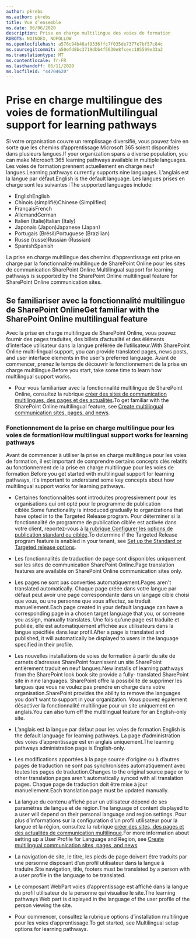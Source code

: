 ```yaml
---
author: pkrebs
ms.author: pkrebs
title: Vue d’ensemble
ms.date: 06/06/2020
description: Prise en charge multilingue des voies de formation
ROBOTS: NOINDEX, NOFOLLOW
ms.openlocfilehash: a576c94b48af9336ffc7f035de7377e7bf57c84c
ms.sourcegitcommit: a50efd8bc3719dbb4f5630e8fceec185599e33a2
ms.translationtype: MT
ms.contentlocale: fr-FR
ms.lasthandoff: 06/11/2020
ms.locfileid: "44704620"
---
```

# <a name="multilingual-support-for-learning-pathways"></a><span data-ttu-id="5fcab-103">Prise en charge multilingue des voies de formation</span><span class="sxs-lookup"><span data-stu-id="5fcab-103">Multilingual support for learning pathways</span></span>

<span data-ttu-id="5fcab-104">Si votre organisation couvre un remplissage diversifié, vous pouvez faire en sorte que les chemins d’apprentissage Microsoft 365 soient disponibles dans plusieurs langues.</span><span class="sxs-lookup"><span data-stu-id="5fcab-104">If your organization spans a diverse population, you can make Microsoft 365 learning pathways available in multiple languages.</span></span> <span data-ttu-id="5fcab-105">Les voies de formation prennent actuellement en charge neuf langues.</span><span class="sxs-lookup"><span data-stu-id="5fcab-105">Learning pathways currently supports nine languages.</span></span> <span data-ttu-id="5fcab-106">L’anglais est la langue par défaut.</span><span class="sxs-lookup"><span data-stu-id="5fcab-106">English is the default language.</span></span> <span data-ttu-id="5fcab-107">Les langues prises en charge sont les suivantes :</span><span class="sxs-lookup"><span data-stu-id="5fcab-107">The supported languages include:</span></span>   

- <span data-ttu-id="5fcab-108">English</span><span class="sxs-lookup"><span data-stu-id="5fcab-108">English</span></span>    
- <span data-ttu-id="5fcab-109">Chinois (simplifié)</span><span class="sxs-lookup"><span data-stu-id="5fcab-109">Chinese (Simplified)</span></span>
- <span data-ttu-id="5fcab-110">Français</span><span class="sxs-lookup"><span data-stu-id="5fcab-110">French</span></span>
- <span data-ttu-id="5fcab-111">Allemand</span><span class="sxs-lookup"><span data-stu-id="5fcab-111">German</span></span>
- <span data-ttu-id="5fcab-112">Italien (Italie)</span><span class="sxs-lookup"><span data-stu-id="5fcab-112">Italian (Italy)</span></span>
- <span data-ttu-id="5fcab-113">Japonais (Japon)</span><span class="sxs-lookup"><span data-stu-id="5fcab-113">Japanese (Japan)</span></span>
- <span data-ttu-id="5fcab-114">Portugais (Brésil)</span><span class="sxs-lookup"><span data-stu-id="5fcab-114">Portuguese (Brazilian)</span></span>
- <span data-ttu-id="5fcab-115">Russe (russe)</span><span class="sxs-lookup"><span data-stu-id="5fcab-115">Russian (Russian)</span></span>
- <span data-ttu-id="5fcab-116">Spanish</span><span class="sxs-lookup"><span data-stu-id="5fcab-116">Spanish</span></span>

<span data-ttu-id="5fcab-117">La prise en charge multilingue des chemins d’apprentissage est prise en charge par la fonctionnalité multilingue de SharePoint Online pour les sites de communication SharePoint Online.</span><span class="sxs-lookup"><span data-stu-id="5fcab-117">Multilingual support for learning pathways is supported by the SharePoint Online multilingual feature for SharePoint Online communication sites.</span></span>  

## <a name="get-familiar-with-the-sharepoint-online-multilingual-feature"></a><span data-ttu-id="5fcab-118">Se familiariser avec la fonctionnalité multilingue de SharePoint Online</span><span class="sxs-lookup"><span data-stu-id="5fcab-118">Get familiar with the SharePoint Online multilingual feature</span></span>
<span data-ttu-id="5fcab-119">Avec la prise en charge multilingue de SharePoint Online, vous pouvez fournir des pages traduites, des billets d’actualité et des éléments d’interface utilisateur dans la langue préférée de l’utilisateur.</span><span class="sxs-lookup"><span data-stu-id="5fcab-119">With SharePoint Online multi-lingual support, you can provide translated pages, news posts, and user interface elements in the user's preferred language.</span></span> <span data-ttu-id="5fcab-120">Avant de commencer, prenez le temps de découvrir le fonctionnement de la prise en charge multilingue.</span><span class="sxs-lookup"><span data-stu-id="5fcab-120">Before you start, take some time to learn how multilingual support works.</span></span> 
- <span data-ttu-id="5fcab-121">Pour vous familiariser avec la fonctionnalité multilingue de SharePoint Online, consultez la rubrique [créer des sites de communication multilingues, des pages et des actualités](https://support.office.com/en-us/article/2bb7d610-5453-41c6-a0e8-6f40b3ed750c).</span><span class="sxs-lookup"><span data-stu-id="5fcab-121">To get familiar with the SharePoint Online multilingual feature, see [Create multilingual communication sites, pages, and news](https://support.office.com/en-us/article/2bb7d610-5453-41c6-a0e8-6f40b3ed750c).</span></span> 

### <a name="how-multilingual-support-works-for-learning-pathways"></a><span data-ttu-id="5fcab-122">Fonctionnement de la prise en charge multilingue pour les voies de formation</span><span class="sxs-lookup"><span data-stu-id="5fcab-122">How multilingual support works for learning pathways</span></span>
<span data-ttu-id="5fcab-123">Avant de commencer à utiliser la prise en charge multilingue pour les voies de formation, il est important de comprendre certains concepts clés relatifs au fonctionnement de la prise en charge multilingue pour les voies de formation.</span><span class="sxs-lookup"><span data-stu-id="5fcab-123">Before you get started with multilingual support for learning pathways, it's important to understand some key concepts about how multilingual support works for learning pathways.</span></span> 

- <span data-ttu-id="5fcab-124">Certaines fonctionnalités sont introduites progressivement pour les organisations qui ont opté pour le programme de publication ciblée.</span><span class="sxs-lookup"><span data-stu-id="5fcab-124">Some functionality is introduced gradually to organizations that have opted in to the Targeted Release program.</span></span> <span data-ttu-id="5fcab-125">Pour déterminer si la fonctionnalité de programme de publication ciblée est activée dans votre client, reportez-vous à [la rubrique Configurer les options de publication standard ou ciblée](https://support.office.com/en-us/article/3b3adfa4-1777-4ff0-b606-fb8732101f47).</span><span class="sxs-lookup"><span data-stu-id="5fcab-125">To determine if the Targeted Release program feature is enabled in your tenant, see [Set up the Standard or Targeted release options](https://support.office.com/en-us/article/3b3adfa4-1777-4ff0-b606-fb8732101f47).</span></span> 
- <span data-ttu-id="5fcab-126">Les fonctionnalités de traduction de page sont disponibles uniquement sur les sites de communication SharePoint Online.</span><span class="sxs-lookup"><span data-stu-id="5fcab-126">Page translation features are available on SharePoint Online communication sites only.</span></span>
- <span data-ttu-id="5fcab-127">Les pages ne sont pas converties automatiquement.</span><span class="sxs-lookup"><span data-stu-id="5fcab-127">Pages aren't translated automatically.</span></span> <span data-ttu-id="5fcab-128">Chaque page créée dans votre langue par défaut peut avoir une page correspondante dans un langage cible choisi que vous, ou une personne que vous affectez, se traduit manuellement.</span><span class="sxs-lookup"><span data-stu-id="5fcab-128">Each page created in your default language can have a corresponding page in a chosen target language that you, or someone you assign, manually translates.</span></span> <span data-ttu-id="5fcab-129">Une fois qu’une page est traduite et publiée, elle est automatiquement affichée aux utilisateurs dans la langue spécifiée dans leur profil.</span><span class="sxs-lookup"><span data-stu-id="5fcab-129">After a page is translated and published, it will automatically be displayed to users in the language specified in their profile.</span></span>
- <span data-ttu-id="5fcab-130">Les nouvelles installations de voies de formation à partir du site de carnets d’adresses SharePoint fournissent un site SharePoint entièrement traduit en neuf langues.</span><span class="sxs-lookup"><span data-stu-id="5fcab-130">New installs of learning pathways from the SharePoint look book site provide a fully- translated SharePoint site in nine languages.</span></span> <span data-ttu-id="5fcab-131">SharePoint offre la possibilité de supprimer les langues que vous ne voulez pas prendre en charge dans votre organisation.</span><span class="sxs-lookup"><span data-stu-id="5fcab-131">SharePoint provides the ability to remove the languages you don't want to support in your organization.</span></span> <span data-ttu-id="5fcab-132">Vous pouvez également désactiver la fonctionnalité multilingue pour un site uniquement en anglais.</span><span class="sxs-lookup"><span data-stu-id="5fcab-132">You can also turn off the multilingual feature for an English-only site.</span></span> 
- <span data-ttu-id="5fcab-133">L’anglais est la langue par défaut pour les voies de formation.</span><span class="sxs-lookup"><span data-stu-id="5fcab-133">English is the default language for learning pathways.</span></span> <span data-ttu-id="5fcab-134">La page d’administration des voies d’apprentissage est en anglais uniquement.</span><span class="sxs-lookup"><span data-stu-id="5fcab-134">The learning pathways administration page is English-only.</span></span> 
- <span data-ttu-id="5fcab-135">Les modifications apportées à la page source d’origine ou à d’autres pages de traduction ne sont pas synchronisées automatiquement avec toutes les pages de traduction.</span><span class="sxs-lookup"><span data-stu-id="5fcab-135">Changes to the original source page or to other translation pages aren't automatically synced with all translation pages.</span></span> <span data-ttu-id="5fcab-136">Chaque page de traduction doit être mise à jour manuellement.</span><span class="sxs-lookup"><span data-stu-id="5fcab-136">Each translation page must be updated manually.</span></span>
- <span data-ttu-id="5fcab-137">La langue du contenu affiché pour un utilisateur dépend de ses paramètres de langue et de région.</span><span class="sxs-lookup"><span data-stu-id="5fcab-137">The language of content displayed to a user will depend on their personal language and region settings.</span></span> <span data-ttu-id="5fcab-138">Pour plus d’informations sur la configuration d’un profil utilisateur pour la langue et la région, consultez la rubrique [créer des sites, des pages et des actualités de communication multilingue](https://support.office.com/en-us/article/2bb7d610-5453-41c6-a0e8-6f40b3ed750c).</span><span class="sxs-lookup"><span data-stu-id="5fcab-138">For more information about setting up a User Profile for Language and Region, see [Create multilingual communication sites, pages, and news](https://support.office.com/en-us/article/2bb7d610-5453-41c6-a0e8-6f40b3ed750c).</span></span> 
- <span data-ttu-id="5fcab-139">La navigation de site, le titre, les pieds de page doivent être traduits par une personne disposant d’un profil utilisateur dans la langue à traduire.</span><span class="sxs-lookup"><span data-stu-id="5fcab-139">Site navigation, title, footers must be translated by a person with a user profile in the language to be translated.</span></span>
- <span data-ttu-id="5fcab-140">Le composant WebPart voies d’apprentissage est affiché dans la langue du profil utilisateur de la personne qui visualise le site.</span><span class="sxs-lookup"><span data-stu-id="5fcab-140">The learning pathways Web part is displayed in the language of the user profile of the person viewing the site.</span></span> 

- <span data-ttu-id="5fcab-141">Pour commencer, consultez la rubrique options d’installation multilingue pour les voies d’apprentissage.</span><span class="sxs-lookup"><span data-stu-id="5fcab-141">To get started, see Multilingual setup options for learning pathways.</span></span> 